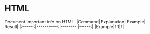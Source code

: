 # HTML
Document important info on HTML.
|Command| Explanation| Example| Result|
|:------:|-----------:|--------:|------:|
|Example|1|1|1| 